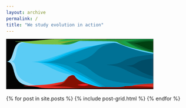 ```yaml
---
layout: archive
permalink: /
title: "We study evolution in action"
---
```

![Burkholderia biofilm diversification](/images/burk-fm.gif)
<div class="tiles">
{% for post in site.posts %}
	{% include post-grid.html %}
{% endfor %}
</div><!-- /.tiles -->
